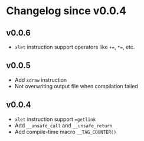 # Changelog since v0.0.4

## v0.0.6
 * `xlet` instruction support operators like `+=`, `*=`, etc.

## v0.0.5
 * Add `xdraw` instruction
 * Not overwriting output file when compilation failed

## v0.0.4
 * `xlet` instruction support `=getlink`
 * Add `__unsafe_call` and `__unsafe_return`
 * Add compile-time macro `__TAG_COUNTER()`

